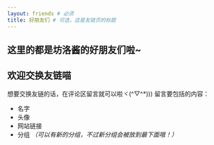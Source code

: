 ```yaml
---
layout: friends # 必须
title: 好朋友们 # 可选，这是友链页的标题
---
```


## 这里的都是坊洛酱的好朋友们啦~

<!-- more -->

## 欢迎交换友链喵

想要交换友链的话，在评论区留言就可以啦ヾ(^▽^*)))
留言要包括的内容：

- 名字
- 头像
- 网站链接
- 分组 *（可以有新的分组，不过新分组会被放到最下面哦！）*
